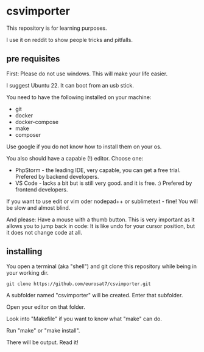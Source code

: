 # csvimporter

This repository is for learning purposes.

I use it on reddit to show people tricks and pitfalls.

## pre requisites

First: Please do not use windows. This will make your life easier.

I suggest Ubuntu 22. It can boot from an usb stick.

You need to have the following installed on your machine:

- git
- docker
- docker-compose
- make
- composer

Use google if you do not know how to install them on your os.

You also should have a capable (!) editor. Choose one:

- PhpStorm - the leading IDE, very capable, you can get a free trial. Prefered by backend developers.
- VS Code - lacks a bit but is still very good. and it is free. :) Prefered by frontend developers. 

If you want to use edit or vim oder nodepad++ or sublimetext - fine! You will be slow and almost blind.

And please: Have a mouse with a thumb button. This is very important as it allows you to jump back in code: 
It is like undo for your cursor position, but it does not change code at all.

## installing

You open a terminal (aka "shell") and git clone this repository while being in your working dir.

    git clone https://github.com/eurosat7/csvimporter.git

A subfolder named "csvimporter" will be created. Enter that subfolder. 
 
Open your editor on that folder.

Look into "Makefile" if you want to know what "make" can do.

Run "make" or "make install".

There will be output. Read it!

